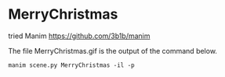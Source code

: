 # MerryChristmas

tried Manim https://github.com/3b1b/manim

The file MerryChristmas.gif is the output of the command below.

```
manim scene.py MerryChristmas -il -p
```
